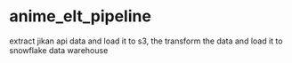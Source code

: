 # anime_elt_pipeline
extract jikan api data and load it to s3, the transform the data and load it to snowflake data warehouse
